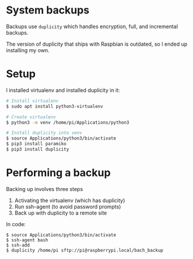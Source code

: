 # System backups

Backups use `duplicity` which handles encryption, full, and incremental
backups.

The version of duplicity that ships with Raspbian is outdated, so I ended
up installing my own.

# Setup

I installed virtualenv and installed duplicity in it:

```bash
# Install virtualenv
$ sudo apt install python3-virtualenv

# Create virtualenv
$ python3 -m venv /home/pi/Applications/python3

# Install duplicity into venv
$ source Applications/python3/bin/activate
$ pip3 install paramiko
$ pip3 install duplicity
```

# Performing a backup

Backing up involves three steps

1. Activating the virtualenv (which has duplicity)
1. Run ssh-agent (to avoid password prompts)
1. Back up with duplicity to a remote site

In code:

```
$ source Applications/python3/bin/activate
$ ssh-agent bash
$ ssh-add
$ duplicity /home/pi sftp://pi@raspberrypi.local/bach_backup
```
